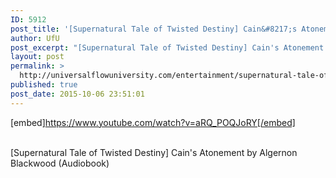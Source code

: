 ```yaml
---
ID: 5912
post_title: '[Supernatural Tale of Twisted Destiny] Cain&#8217;s Atonement by Algernon Blackwood ()'
author: UfU
post_excerpt: "[Supernatural Tale of Twisted Destiny] Cain's Atonement by Algernon Blackwood (Audiobook)"
layout: post
permalink: >
  http://universalflowuniversity.com/entertainment/supernatural-tale-of-twisted-destiny-cains-atonement-by-algernon-blackwood/
published: true
post_date: 2015-10-06 23:51:01
---
```

[embed]https://www.youtube.com/watch?v=aRQ_POQJoRY[/embed]</br></br>
<p>[Supernatural Tale of Twisted Destiny] Cain's Atonement by Algernon Blackwood (Audiobook)</p>